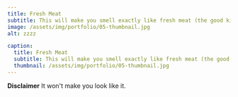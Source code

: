 ```yaml
---
title: Fresh Meat
subtitle: This will make you smell exactly like fresh meat (the good kind).
image: /assets/img/portfolio/05-thumbnail.jpg
alt: zzzz

caption:
  title: Fresh Meat
  subtitle: This will make you smell exactly like fresh meat (the good kind).
  thumbnail: /assets/img/portfolio/05-thumbnail.jpg
---
```


**Disclaimer** It won't make you look like it.